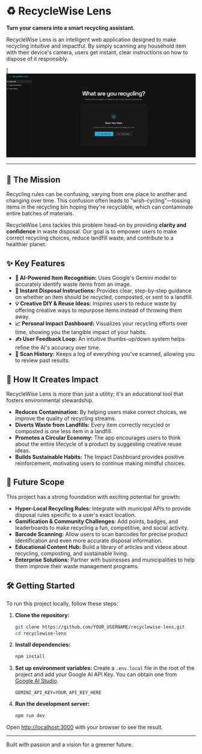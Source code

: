 # ♻️ RecycleWise Lens

**Turn your camera into a smart recycling assistant.**

RecycleWise Lens is an intelligent web application designed to make recycling intuitive and impactful. By simply scanning any household item with their device's camera, users get instant, clear instructions on how to dispose of it responsibly.

[![RecycleWise Lens Screenshot](/Screenshot.png)

---

## 🚀 The Mission

Recycling rules can be confusing, varying from one place to another and changing over time. This confusion often leads to "wish-cycling"—tossing items in the recycling bin hoping they're recyclable, which can contaminate entire batches of materials.

RecycleWise Lens tackles this problem head-on by providing **clarity and confidence** in waste disposal. Our goal is to empower users to make correct recycling choices, reduce landfill waste, and contribute to a healthier planet.

## ✨ Key Features

*   **🧠 AI-Powered Item Recognition:** Uses Google's Gemini model to accurately identify waste items from an image.
*   **📝 Instant Disposal Instructions:** Provides clear, step-by-step guidance on whether an item should be recycled, composted, or sent to a landfill.
*   **💡 Creative DIY & Reuse Ideas:** Inspires users to reduce waste by offering creative ways to repurpose items instead of throwing them away.
*   **📈 Personal Impact Dashboard:** Visualizes your recycling efforts over time, showing you the tangible impact of your habits.
*   **✍️ User Feedback Loop:** An intuitive thumbs-up/down system helps refine the AI's accuracy over time.
*   **📜 Scan History:** Keeps a log of everything you've scanned, allowing you to review past results.

## 🌱 How It Creates Impact

RecycleWise Lens is more than just a utility; it's an educational tool that fosters environmental stewardship.

*   **Reduces Contamination:** By helping users make correct choices, we improve the quality of recycling streams.
*   **Diverts Waste from Landfills:** Every item correctly recycled or composted is one less item in a landfill.
*   **Promotes a Circular Economy:** The app encourages users to think about the entire lifecycle of a product by suggesting creative reuse ideas.
*   **Builds Sustainable Habits:** The Impact Dashboard provides positive reinforcement, motivating users to continue making mindful choices.

## 🔮 Future Scope

This project has a strong foundation with exciting potential for growth:

*   **Hyper-Local Recycling Rules:** Integrate with municipal APIs to provide disposal rules specific to a user's exact location.
*   **Gamification & Community Challenges:** Add points, badges, and leaderboards to make recycling a fun, competitive, and social activity.
*   **Barcode Scanning:** Allow users to scan barcodes for precise product identification and even more accurate disposal information.
*   **Educational Content Hub:** Build a library of articles and videos about recycling, composting, and sustainable living.
*   **Enterprise Solutions:** Partner with businesses and municipalities to help them improve their waste management programs.

## 🛠️ Getting Started

To run this project locally, follow these steps:

1.  **Clone the repository:**
    ```bash
    git clone https://github.com/YOUR_USERNAME/recyclewise-lens.git
    cd recyclewise-lens
    ```

2.  **Install dependencies:**
    ```bash
    npm install
    ```

3.  **Set up environment variables:**
    Create a `.env.local` file in the root of the project and add your Google AI API Key. You can obtain one from [Google AI Studio](https://aistudio.google.com/app/apikey).
    ```
    GEMINI_API_KEY=YOUR_API_KEY_HERE
    ```

4.  **Run the development server:**
    ```bash
    npm run dev
    ```

Open [http://localhost:3000](http://localhost:3000) with your browser to see the result.

---

Built with passion and a vision for a greener future.
